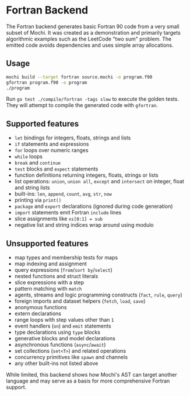 # Fortran Backend

The Fortran backend generates basic Fortran 90 code from a very small subset of Mochi. It was created as a demonstration and primarily targets algorithmic examples such as the LeetCode "two sum" problem. The emitted code avoids dependencies and uses simple array allocations.

## Usage

```bash
mochi build --target fortran source.mochi -o program.f90
gfortran program.f90 -o program
./program
```

Run `go test ./compile/fortran -tags slow` to execute the golden tests. They will attempt to compile the generated code with `gfortran`.

## Supported features

- `let` bindings for integers, floats, strings and lists
- `if` statements and expressions
- `for` loops over numeric ranges
- `while` loops
- `break` and `continue`
- `test` blocks and `expect` statements
- function definitions returning integers, floats, strings or lists
- list operations: `union`, `union all`, `except` and `intersect` on integer, float and string lists
- built-ins: `len`, `append`, `count`, `avg`, `str`, `now`
- printing via `print()`
- `package` and `export` declarations (ignored during code generation)
- `import` statements emit Fortran `include` lines
- slice assignments like `xs[0:1] = sub`
- negative list and string indices wrap around using modulo

## Unsupported features

- map types and membership tests for maps
- map indexing and assignment
- query expressions (`from`/`sort by`/`select`)
- nested functions and struct literals
- slice expressions with a step
- pattern matching with `match`
- agents, streams and logic programming constructs (`fact`, `rule`, `query`)
- foreign imports and dataset helpers (`fetch`, `load`, `save`)
- anonymous functions
- extern declarations
- range loops with step values other than `1`
- event handlers (`on`) and `emit` statements
- type declarations using `type` blocks
- generative blocks and model declarations
- asynchronous functions (`async`/`await`)
- set collections (`set<T>`) and related operations
- concurrency primitives like `spawn` and channels
- any other built-ins not listed above

While limited, this backend shows how Mochi's AST can target another language and may serve as a basis for more comprehensive Fortran support.
